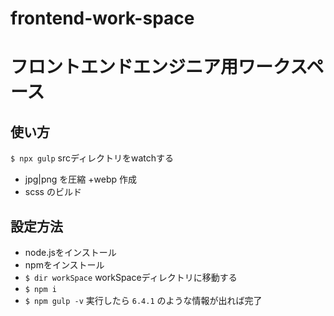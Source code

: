 # frontend-work-space
フロントエンドエンジニア用ワークスペース
====


## 使い方

`$ npx gulp`
srcディレクトリをwatchする
+ jpg|png を圧縮 +webp 作成
+ scss のビルド

## 設定方法

- node.jsをインストール
- npmをインストール
- `$ dir workSpace` workSpaceディレクトリに移動する
- `$ npm i`
- `$ npm gulp -v` 実行したら `6.4.1` のような情報が出れば完了
